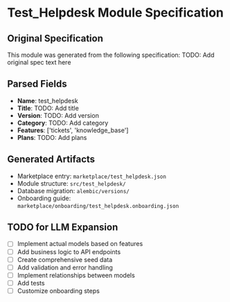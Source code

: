 # Test_Helpdesk Module Specification

## Original Specification

This module was generated from the following specification:
TODO: Add original spec text here

## Parsed Fields

- **Name**: test_helpdesk
- **Title**: TODO: Add title
- **Version**: TODO: Add version
- **Category**: TODO: Add category
- **Features**: ['tickets', 'knowledge_base']
- **Plans**: TODO: Add plans

## Generated Artifacts

- Marketplace entry: `marketplace/test_helpdesk.json`
- Module structure: `src/test_helpdesk/`
- Database migration: `alembic/versions/`
- Onboarding guide: `marketplace/onboarding/test_helpdesk.onboarding.json`

## TODO for LLM Expansion

- [ ] Implement actual models based on features
- [ ] Add business logic to API endpoints
- [ ] Create comprehensive seed data
- [ ] Add validation and error handling
- [ ] Implement relationships between models
- [ ] Add tests
- [ ] Customize onboarding steps
